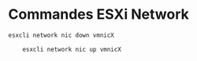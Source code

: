 # Commandes ESXi Network

```bash
esxcli network nic down vmnicX
```

```bash
    esxcli network nic up vmnicX
```
